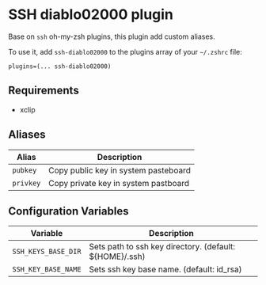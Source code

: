 # SSH diablo02000 plugin

Base on `ssh` oh-my-zsh plugins, this plugin add custom aliases.

To use it, add `ssh-diablo02000` to the  plugins array of your `~/.zshrc` file:

```
plugins=(... ssh-diablo02000)
```

## Requirements

* xclip

## Aliases

| Alias | Description                               |
|-------|-------------------------------------------|
| `pubkey`   | Copy public key in system pasteboard  |
| `privkey`  | Copy private key in system pastboard |

## Configuration Variables

| Variable             | Description                                              |
|----------------------|----------------------------------------------------------|
| `SSH_KEYS_BASE_DIR`  | Sets path to ssh key directory. (default: ${HOME}/.ssh)  |
| `SSH_KEY_BASE_NAME`  | Sets ssh key base name. (default: id_rsa)                |
